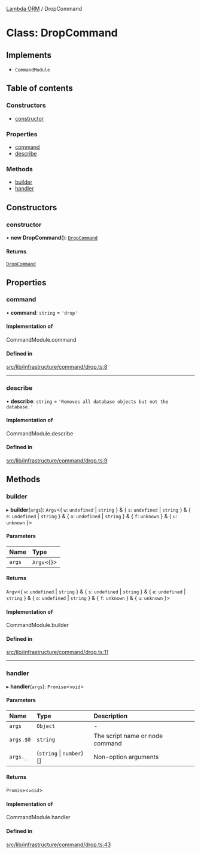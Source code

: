 [Lambda ORM](../README.md) / DropCommand

# Class: DropCommand

## Implements

- `CommandModule`

## Table of contents

### Constructors

- [constructor](DropCommand.md#constructor)

### Properties

- [command](DropCommand.md#command)
- [describe](DropCommand.md#describe)

### Methods

- [builder](DropCommand.md#builder)
- [handler](DropCommand.md#handler)

## Constructors

### constructor

• **new DropCommand**(): [`DropCommand`](DropCommand.md)

#### Returns

[`DropCommand`](DropCommand.md)

## Properties

### command

• **command**: `string` = `'drop'`

#### Implementation of

CommandModule.command

#### Defined in

[src/lib/infrastructure/command/drop.ts:8](https://github.com/lambda-orm/lambdaorm-cli/blob/69e31d926d5054336afed48c21ea9331eca00a05/src/lib/infrastructure/command/drop.ts#L8)

___

### describe

• **describe**: `string` = `'Removes all database objects but not the database.'`

#### Implementation of

CommandModule.describe

#### Defined in

[src/lib/infrastructure/command/drop.ts:9](https://github.com/lambda-orm/lambdaorm-cli/blob/69e31d926d5054336afed48c21ea9331eca00a05/src/lib/infrastructure/command/drop.ts#L9)

## Methods

### builder

▸ **builder**(`args`): `Argv`\<\{ `w`: `undefined` \| `string`  } & \{ `s`: `undefined` \| `string`  } & \{ `e`: `undefined` \| `string`  } & \{ `o`: `undefined` \| `string`  } & \{ `f`: `unknown`  } & \{ `u`: `unknown`  }\>

#### Parameters

| Name | Type |
| :------ | :------ |
| `args` | `Argv`\<{}\> |

#### Returns

`Argv`\<\{ `w`: `undefined` \| `string`  } & \{ `s`: `undefined` \| `string`  } & \{ `e`: `undefined` \| `string`  } & \{ `o`: `undefined` \| `string`  } & \{ `f`: `unknown`  } & \{ `u`: `unknown`  }\>

#### Implementation of

CommandModule.builder

#### Defined in

[src/lib/infrastructure/command/drop.ts:11](https://github.com/lambda-orm/lambdaorm-cli/blob/69e31d926d5054336afed48c21ea9331eca00a05/src/lib/infrastructure/command/drop.ts#L11)

___

### handler

▸ **handler**(`args`): `Promise`\<`void`\>

#### Parameters

| Name | Type | Description |
| :------ | :------ | :------ |
| `args` | `Object` | - |
| `args.$0` | `string` | The script name or node command |
| `args._` | (`string` \| `number`)[] | Non-option arguments |

#### Returns

`Promise`\<`void`\>

#### Implementation of

CommandModule.handler

#### Defined in

[src/lib/infrastructure/command/drop.ts:43](https://github.com/lambda-orm/lambdaorm-cli/blob/69e31d926d5054336afed48c21ea9331eca00a05/src/lib/infrastructure/command/drop.ts#L43)
